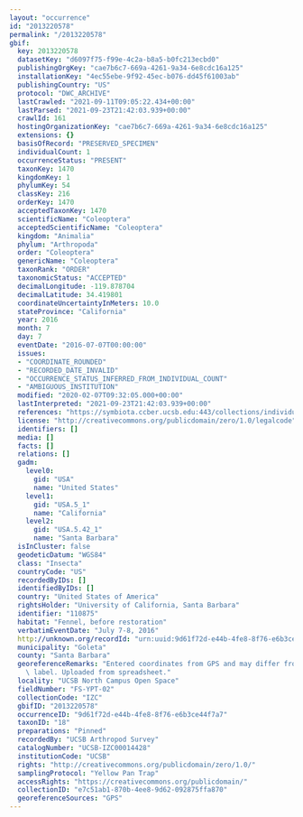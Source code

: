 ```yaml
---
layout: "occurrence"
id: "2013220578"
permalink: "/2013220578"
gbif:
  key: 2013220578
  datasetKey: "d6097f75-f99e-4c2a-b8a5-b0fc213ecbd0"
  publishingOrgKey: "cae7b6c7-669a-4261-9a34-6e8cdc16a125"
  installationKey: "4ec55ebe-9f92-45ec-b076-dd45f61003ab"
  publishingCountry: "US"
  protocol: "DWC_ARCHIVE"
  lastCrawled: "2021-09-11T09:05:22.434+00:00"
  lastParsed: "2021-09-23T21:42:03.939+00:00"
  crawlId: 161
  hostingOrganizationKey: "cae7b6c7-669a-4261-9a34-6e8cdc16a125"
  extensions: {}
  basisOfRecord: "PRESERVED_SPECIMEN"
  individualCount: 1
  occurrenceStatus: "PRESENT"
  taxonKey: 1470
  kingdomKey: 1
  phylumKey: 54
  classKey: 216
  orderKey: 1470
  acceptedTaxonKey: 1470
  scientificName: "Coleoptera"
  acceptedScientificName: "Coleoptera"
  kingdom: "Animalia"
  phylum: "Arthropoda"
  order: "Coleoptera"
  genericName: "Coleoptera"
  taxonRank: "ORDER"
  taxonomicStatus: "ACCEPTED"
  decimalLongitude: -119.878704
  decimalLatitude: 34.419801
  coordinateUncertaintyInMeters: 10.0
  stateProvince: "California"
  year: 2016
  month: 7
  day: 7
  eventDate: "2016-07-07T00:00:00"
  issues:
  - "COORDINATE_ROUNDED"
  - "RECORDED_DATE_INVALID"
  - "OCCURRENCE_STATUS_INFERRED_FROM_INDIVIDUAL_COUNT"
  - "AMBIGUOUS_INSTITUTION"
  modified: "2020-02-07T09:32:05.000+00:00"
  lastInterpreted: "2021-09-23T21:42:03.939+00:00"
  references: "https://symbiota.ccber.ucsb.edu:443/collections/individual/index.php?occid=110875"
  license: "http://creativecommons.org/publicdomain/zero/1.0/legalcode"
  identifiers: []
  media: []
  facts: []
  relations: []
  gadm:
    level0:
      gid: "USA"
      name: "United States"
    level1:
      gid: "USA.5_1"
      name: "California"
    level2:
      gid: "USA.5.42_1"
      name: "Santa Barbara"
  isInCluster: false
  geodeticDatum: "WGS84"
  class: "Insecta"
  countryCode: "US"
  recordedByIDs: []
  identifiedByIDs: []
  country: "United States of America"
  rightsHolder: "University of California, Santa Barbara"
  identifier: "110875"
  habitat: "Fennel, before restoration"
  verbatimEventDate: "July 7-8, 2016"
  http://unknown.org/recordId: "urn:uuid:9d61f72d-e44b-4fe8-8f76-e6b3ce44f7a7"
  municipality: "Goleta"
  county: "Santa Barbara"
  georeferenceRemarks: "Entered coordinates from GPS and may differ from what is on\
    \ label. Uploaded from spreadsheet."
  locality: "UCSB North Campus Open Space"
  fieldNumber: "FS-YPT-02"
  collectionCode: "IZC"
  gbifID: "2013220578"
  occurrenceID: "9d61f72d-e44b-4fe8-8f76-e6b3ce44f7a7"
  taxonID: "18"
  preparations: "Pinned"
  recordedBy: "UCSB Arthropod Survey"
  catalogNumber: "UCSB-IZC00014428"
  institutionCode: "UCSB"
  rights: "http://creativecommons.org/publicdomain/zero/1.0/"
  samplingProtocol: "Yellow Pan Trap"
  accessRights: "https://creativecommons.org/publicdomain/"
  collectionID: "e7c51ab1-870b-4ee8-9d62-092875ffa870"
  georeferenceSources: "GPS"
---
```


